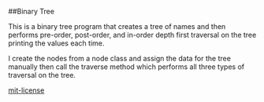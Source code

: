##Binary Tree

This is a binary tree program that creates a tree of names and then performs
pre-order, post-order, and in-order depth first traversal on the tree printing
the values each time.

I create the nodes from a node class and assign the data for the tree manually
then call the traverse method which performs all three types of traversal on
the tree.

[mit-license](http://nickmanos.mit-license.org/)

